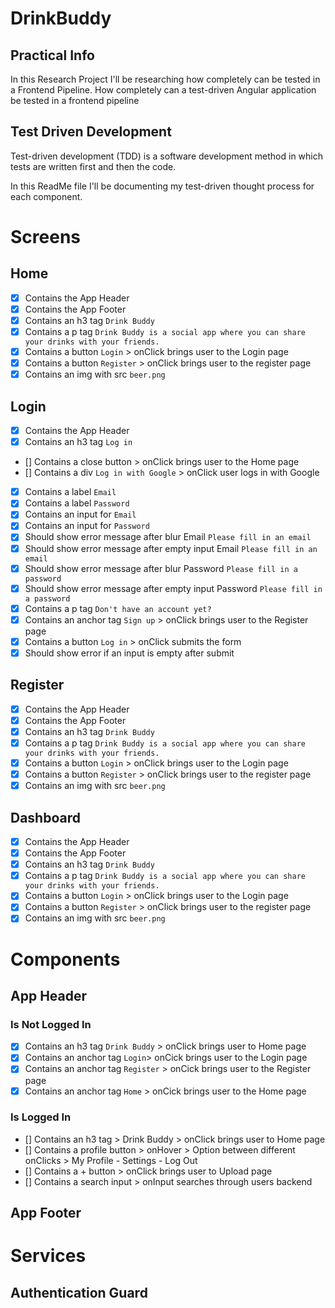 # DrinkBuddy

## Practical Info

In this Research Project I'll be researching how completely can be tested in a Frontend Pipeline.
How completely can a test-driven Angular application be tested in a frontend pipeline

## Test Driven Development

Test-driven development (TDD) is a software development method in which tests are written first and then the code.

In this ReadMe file I'll be documenting my test-driven thought process for each component.

# Screens

## Home

- [x] Contains the App Header
- [x] Contains the App Footer
- [x] Contains an h3 tag `Drink Buddy`
- [x] Contains a p tag `Drink Buddy is a social app where you can share your drinks with your friends.`
- [x] Contains a button `Login` > onClick brings user to the Login page
- [x] Contains a button `Register` > onClick brings user to the register page
- [x] Contains an img with src `beer.png`

## Login

- [x] Contains the App Header
- [x] Contains an h3 tag `Log in`
- [] Contains a close button > onClick brings user to the Home page
- [] Contains a div `Log in with Google` > onClick user logs in with Google
- [x] Contains a label `Email`
- [x] Contains a label `Password`
- [x] Contains an input for `Email`
- [x] Contains an input for `Password`
- [x] Should show error message after blur Email `Please fill in an email`
- [x] Should show error message after empty input Email `Please fill in an email`
- [x] Should show error message after blur Password `Please fill in a password`
- [x] Should show error message after empty input Password `Please fill in a password`
- [x] Contains a p tag `Don't have an account yet?`
- [x] Contains an anchor tag `Sign up` > onClick brings user to the Register page
- [x] Contains a button `Log in` > onClick submits the form
- [x] Should show error if an input is empty after submit

## Register

- [x] Contains the App Header
- [x] Contains the App Footer
- [x] Contains an h3 tag `Drink Buddy`
- [x] Contains a p tag `Drink Buddy is a social app where you can share your drinks with your friends.`
- [x] Contains a button `Login` > onClick brings user to the Login page
- [x] Contains a button `Register` > onClick brings user to the register page
- [x] Contains an img with src `beer.png`

## Dashboard

- [x] Contains the App Header
- [x] Contains the App Footer
- [x] Contains an h3 tag `Drink Buddy`
- [x] Contains a p tag `Drink Buddy is a social app where you can share your drinks with your friends.`
- [x] Contains a button `Login` > onClick brings user to the Login page
- [x] Contains a button `Register` > onClick brings user to the register page
- [x] Contains an img with src `beer.png`

# Components

## App Header

### Is Not Logged In

- [x] Contains an h3 tag `Drink Buddy` > onClick brings user to Home page
- [x] Contains an anchor tag `Login`> onCick brings user to the Login page
- [x] Contains an anchor tag `Register` > onCick brings user to the Register page
- [x] Contains an anchor tag `Home` > onCick brings user to the Home page

### Is Logged In

- [] Contains an h3 tag > Drink Buddy > onClick brings user to Home page
- [] Contains a profile button > onHover > Option between different onClicks > My Profile - Settings - Log Out
- [] Contains a + button > onClick brings user to Upload page
- [] Contains a search input > onInput searches through users backend

## App Footer

# Services

## Authentication Guard
